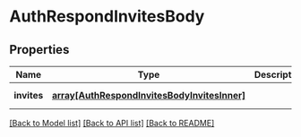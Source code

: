 # AuthRespondInvitesBody

## Properties
Name | Type | Description | Notes
------------ | ------------- | ------------- | -------------
**invites** | [**array[AuthRespondInvitesBodyInvitesInner]**](AuthRespondInvitesBodyInvitesInner.md) |  | [default to null]

[[Back to Model list]](../README.md#documentation-for-models) [[Back to API list]](../README.md#documentation-for-api-endpoints) [[Back to README]](../README.md)


